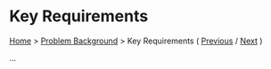 # Key Requirements

[Home](../README.md) > [Problem Background](../README.md#problem-background) > Key Requirements ( [Previous](./1-problem-statement.md) / [Next](./3-technical-requirements.md) )

...
